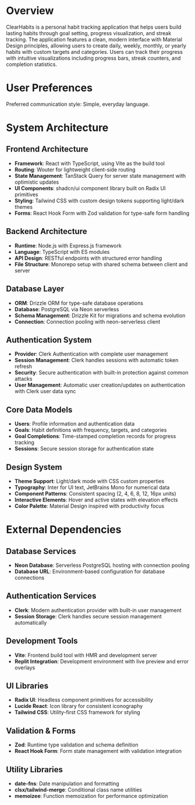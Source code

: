 # Overview

ClearHabits is a personal habit tracking application that helps users build lasting habits through goal setting, progress visualization, and streak tracking. The application features a clean, modern interface with Material Design principles, allowing users to create daily, weekly, monthly, or yearly habits with custom targets and categories. Users can track their progress with intuitive visualizations including progress bars, streak counters, and completion statistics.

# User Preferences

Preferred communication style: Simple, everyday language.

# System Architecture

## Frontend Architecture
- **Framework**: React with TypeScript, using Vite as the build tool
- **Routing**: Wouter for lightweight client-side routing
- **State Management**: TanStack Query for server state management with optimistic updates
- **UI Components**: shadcn/ui component library built on Radix UI primitives
- **Styling**: Tailwind CSS with custom design tokens supporting light/dark themes
- **Forms**: React Hook Form with Zod validation for type-safe form handling

## Backend Architecture
- **Runtime**: Node.js with Express.js framework
- **Language**: TypeScript with ES modules
- **API Design**: RESTful endpoints with structured error handling
- **File Structure**: Monorepo setup with shared schema between client and server

## Database Layer
- **ORM**: Drizzle ORM for type-safe database operations
- **Database**: PostgreSQL via Neon serverless
- **Schema Management**: Drizzle Kit for migrations and schema evolution
- **Connection**: Connection pooling with neon-serverless client

## Authentication System
- **Provider**: Clerk Authentication with complete user management
- **Session Management**: Clerk handles sessions with automatic token refresh
- **Security**: Secure authentication with built-in protection against common attacks
- **User Management**: Automatic user creation/updates on authentication with Clerk user data sync

## Core Data Models
- **Users**: Profile information and authentication data
- **Goals**: Habit definitions with frequency, targets, and categories
- **Goal Completions**: Time-stamped completion records for progress tracking
- **Sessions**: Secure session storage for authentication state

## Design System
- **Theme Support**: Light/dark mode with CSS custom properties
- **Typography**: Inter for UI text, JetBrains Mono for numerical data
- **Component Patterns**: Consistent spacing (2, 4, 6, 8, 12, 16px units)
- **Interactive Elements**: Hover and active states with elevation effects
- **Color Palette**: Material Design inspired with productivity focus

# External Dependencies

## Database Services
- **Neon Database**: Serverless PostgreSQL hosting with connection pooling
- **Database URL**: Environment-based configuration for database connections

## Authentication Services  
- **Clerk**: Modern authentication provider with built-in user management
- **Session Storage**: Clerk handles secure session management automatically

## Development Tools
- **Vite**: Frontend build tool with HMR and development server
- **Replit Integration**: Development environment with live preview and error overlays

## UI Libraries
- **Radix UI**: Headless component primitives for accessibility
- **Lucide React**: Icon library for consistent iconography
- **Tailwind CSS**: Utility-first CSS framework for styling

## Validation & Forms
- **Zod**: Runtime type validation and schema definition
- **React Hook Form**: Form state management with validation integration

## Utility Libraries
- **date-fns**: Date manipulation and formatting
- **clsx/tailwind-merge**: Conditional class name utilities
- **memoizee**: Function memoization for performance optimization